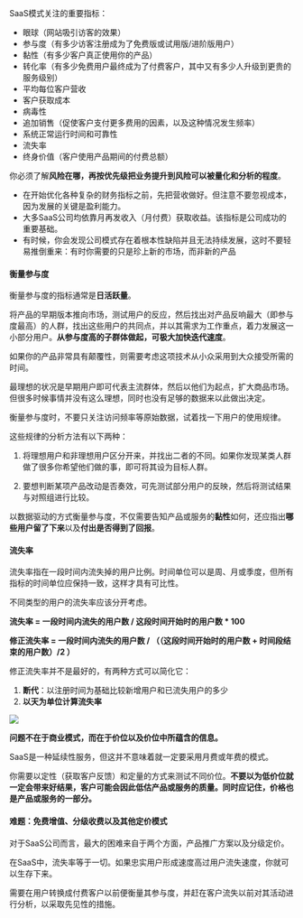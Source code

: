 SaaS模式关注的重要指标：

- 眼球（网站吸引访客的效果）
- 参与度（有多少访客注册成为了免费版或试用版/进阶版用户）
- 黏性（有多少客户真正使用你的产品）
- 转化率（有多少免费用户最终成为了付费客户，其中又有多少人升级到更贵的服务级别）
- 平均每位客户营收
- 客户获取成本 
- 病毒性
- 追加销售（促使客户支付更多费用的因素，以及这种情况发生频率）
- 系统正常运行时间和可靠性
- 流失率
- 终身价值（客户使用产品期间的付费总额）

你必须了解**风险在哪，再按优先级把业务提升到风险可以被量化和分析的程度**。

- 在开始优化各种复杂的财务指标之前，先把营收做好。但注意不要忽视成本，因为发展的关键是盈利能力。
- 大多SaaS公司均依靠月再发收入（月付费）获取收益。该指标是公司成功的重要基础。
- 有时候，你会发现公司模式存在着根本性缺陷并且无法持续发展，这时不要轻易推倒重来：有时你需要的只是珍上新的市场，而非新的产品

#### 衡量参与度

衡量参与度的指标通常是**日活跃量**。

将产品的早期版本推向市场，测试用户的反应，然后找出对产品反响最大（即参与度最高）的人群，找出这些用户的共同点，并以其需求为工作重点，着力发展这一小部分用户。**从参与度高的子群体做起，可极大加快迭代速度**。

如果你的产品非常具有颠覆性，则需要考虑这项技术从小众采用到大众接受所需的时间。

最理想的状况是早期用户即可代表主流群体，然后以他们为起点，扩大商品市场。但很多时候事情并没有这么理想，同时也没有足够的数据来以此做出决定。

衡量参与度时，不要只关注访问频率等原始数据，试着找一下用户的使用规律。

这些规律的分析方法有以下两种：

1. 将理想用户和非理想用户区分开来，并找出二者的不同。如果你发现某类人群做了很多你希望他们做的事，即可将其设为目标人群。

2. 要想判断某项产品改动是否奏效，可先测试部分用户的反映，然后将测试结果与对照组进行比较。

以数据驱动的方式衡量参与度，不仅需要告知产品或服务的**黏性**如何，还应指出**哪些用户留了下来**以及**付出是否得到了回报**。

#### 流失率

流失率指在一段时间内流失掉的用户比例。时间单位可以是周、月或季度，但所有指标的时间单位应保持一致，这样才具有可比性。

不同类型的用户的流失率应该分开考虑。

**流失率 = 一段时间内流失的用户数 / 这段时间开始时的用户数 * 100**

**修正流失率 = 一段时间内流失的用户数 / （（这段时间开始时的用户数 + 时间段结束的用户数）/2 ）**

修正流失率并不是最好的，有两种方式可以简化它：

1. **断代**：以注册时间为基础比较新增用户和已流失用户的多少
2. **以天为单位计算流失率**

![](/assets/SaaS公司的用户流程.png)

**问题不在于商业模式，而在于价位以及价位中所蕴含的信息。**

SaaS是一种延续性服务，但这并不意味着就一定要采用月费或年费的模式。

你需要以定性（获取客户反馈）和定量的方式来测试不同价位。**不要以为低价位就一定会带来好结果，客户可能会因此低估产品或服务的质量。同时应记住，价格也是产品或服务的一部分。**

#### 难题：免费增值、分级收费以及其他定价模式

对于SaaS公司而言，最大的困难来自于两个方面，产品推广方案以及分级定价。

在SaaS中，流失率等于一切。如果忠实用户形成速度高过用户流失速度，你就可以生存下来。

需要在用户转换成付费客户以前便衡量其参与度，并赶在客户流失以前对其活动进行分析，以采取先见性的措施。

